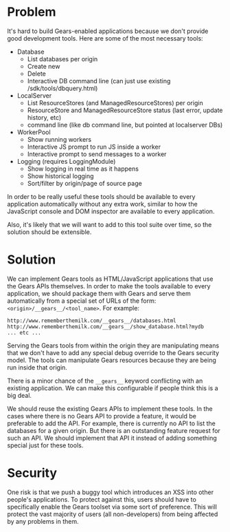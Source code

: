 # Problem #

It's hard to build Gears-enabled applications because we don't provide good development tools. Here are some of the most necessary tools:

  * Database
    * List databases per origin
    * Create new
    * Delete
    * Interactive DB command line (can just use existing /sdk/tools/dbquery.html)
  * LocalServer
    * List ResourceStores (and ManagedResourceStores) per origin
    * ResourceStore and ManagedResourceStore status (last error, update history, etc)
    * command line (like db command line, but pointed at localserver DBs)
  * WorkerPool
    * Show running workers
    * Interactive JS prompt to run JS inside a worker
    * Interactive prompt to send messages to a worker
  * Logging (requires LoggingModule)
    * Show logging in real time as it happens
    * Show historical logging
    * Sort/filter by origin/page of source page

In order to be really useful these tools should be available to every application automatically without any extra work, similar to how the JavaScript console and DOM inspector are available to every application.

Also, it's likely that we will want to add to this tool suite over time, so the solution should be extensible.


# Solution #

We can implement Gears tools as HTML/JavaScript applications that use the Gears APIs themselves. In order to make the tools available to every application, we should package them with Gears and serve them automatically from a special set of URLs of the form: `<origin>/__gears__/<tool_name>`. For example:

```
http://www.rememberthemilk.com/__gears__/databases.html
http://www.rememberthemilk.com/__gears__/show_database.html?mydb
... etc ...
```

Serving the Gears tools from within the origin they are manipulating means that we don't have to add any special debug override to the Gears security model. The tools can manipulate Gears resources because they are being run inside that origin.

There is a minor chance of the `__gears__` keyword conflicting with an existing application. We can make this configurable if people think this is a big deal.

We should reuse the existing Gears APIs to implement these tools. In the cases where there is no Gears API to provide a feature, it would be preferable to add the API. For example, there is currently no API to list the databases for a given origin. But there is an outstanding feature request for such an API. We should implement that API it instead of adding something special just for these tools.


# Security #

One risk is that we push a buggy tool which introduces an XSS into other people's applications. To protect against this, users should have to specifically enable the Gears toolset via some sort of preference. This will protect the vast majority of users (all non-developers) from being affected by any problems in them.